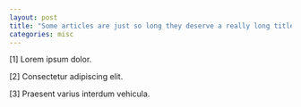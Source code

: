 ```yaml
---
layout: post
title: "Some articles are just so long they deserve a really long title to see if things will break well"
categories: misc
---
```


[1] Lorem ipsum dolor. 

[2] Consectetur adipiscing elit. 

[3] Praesent varius interdum vehicula.
